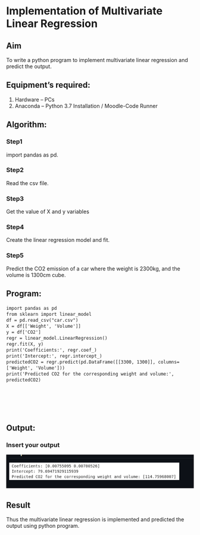 # Implementation of Multivariate Linear Regression
## Aim
To write a python program to implement multivariate linear regression and predict the output.
## Equipment’s required:
1.	Hardware – PCs
2.	Anaconda – Python 3.7 Installation / Moodle-Code Runner
## Algorithm:
### Step1
import pandas as pd.
<br>

### Step2
Read the csv file.
<br>

### Step3
Get the value of X and y variables
<br>

### Step4
Create the linear regression model and fit.
<br>

### Step5
Predict the CO2 emission of a car where the weight is 2300kg, and the volume is 1300cm cube.
<br>

## Program:
```
import pandas as pd
from sklearn import linear_model
df = pd.read_csv("car.csv")
X = df[['Weight', 'Volume']]
y = df['CO2']
regr = linear_model.LinearRegression()
regr.fit(X, y)
print('Coefficients:', regr.coef_)
print('Intercept:', regr.intercept_)
predictedCO2 = regr.predict(pd.DataFrame([[3300, 1300]], columns=['Weight', 'Volume']))
print('Predicted CO2 for the corresponding weight and volume:', predictedCO2)






```
## Output:

### Insert your output

![output](image.png)
<br>

## Result
Thus the multivariate linear regression is implemented and predicted the output using python program.